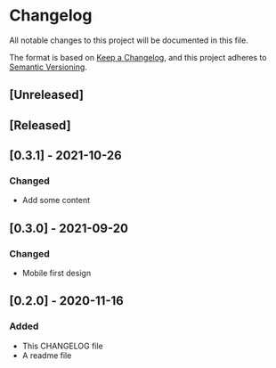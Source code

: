# Changelog
All notable changes to this project will be documented in this file.

The format is based on [Keep a Changelog](https://keepachangelog.com/en/1.0.0/),
and this project adheres to [Semantic Versioning](https://semver.org/spec/v2.0.0.html).

## [Unreleased]

## [Released]

## [0.3.1] - 2021-10-26
### Changed
- Add some content

## [0.3.0] - 2021-09-20
### Changed
- Mobile first design

## [0.2.0] - 2020-11-16
### Added
- This CHANGELOG file
- A readme file

